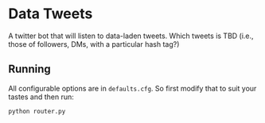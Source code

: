 Data Tweets
===========

A twitter bot that will listen to data-laden tweets. Which tweets is TBD (i.e.,
those of followers, DMs, with a particular hash tag?)

Running
-------

All configurable options are in `defaults.cfg`. So first modify that to suit
your tastes and then run:

    python router.py 
